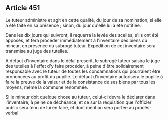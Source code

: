 Article 451
----
Le tuteur administre et agit en cette qualité, du jour de sa nomination, si elle
a été faite en sa présence ; sinon, du jour qu'elle lui a été notifiée.

Dans les dix jours qui suivront, il requerra la levée des scellés, s'ils ont été
apposés, et fera procéder immédiatement à l'inventaire des biens du mineur, en
présence du subrogé tuteur. Expédition de cet inventaire sera transmise au juge
des tutelles.

A défaut d'inventaire dans le délai prescrit, le subrogé tuteur saisira le juge
des tutelles à l'effet d'y faire procéder, à peine d'être solidairement
responsable avec le tuteur de toutes les condamnations qui pourraient être
prononcées au profit du pupille. Le défaut d'inventaire autorisera le pupille à
faire la preuve de la valeur et de la consistance de ses biens par tous les
moyens, même la commune renommée.

Si le mineur doit quelque chose au tuteur, celui-ci devra le déclarer dans
l'inventaire, à peine de déchéance, et ce sur la réquisition que l'officier
public sera tenu de lui en faire, et dont mention sera portée au procès-verbal.

